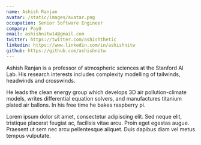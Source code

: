 ```yaml
---
name: Ashish Ranjan
avatar: /static/images/avatar.png
occupation: Senior Software Engineer
company: PayU
email: ashishnitw14@gmail.com
twitter: https://twitter.com/ashishthetic
linkedin: https://www.linkedin.com/in/ashishnitw
github: https://github.com/ashishnitw
---
```


Ashish Ranjan is a professor of atmospheric sciences at the Stanford AI Lab. His research interests includes complexity modelling of tailwinds, headwinds and crosswinds.

He leads the clean energy group which develops 3D air pollution-climate models, writes differential equation solvers, and manufactures titanium plated air ballons. In his free time he bakes raspberry pi.

Lorem ipsum dolor sit amet, consectetur adipiscing elit. Sed neque elit, tristique placerat feugiat ac, facilisis vitae arcu. Proin eget egestas augue. Praesent ut sem nec arcu pellentesque aliquet. Duis dapibus diam vel metus tempus vulputate.
